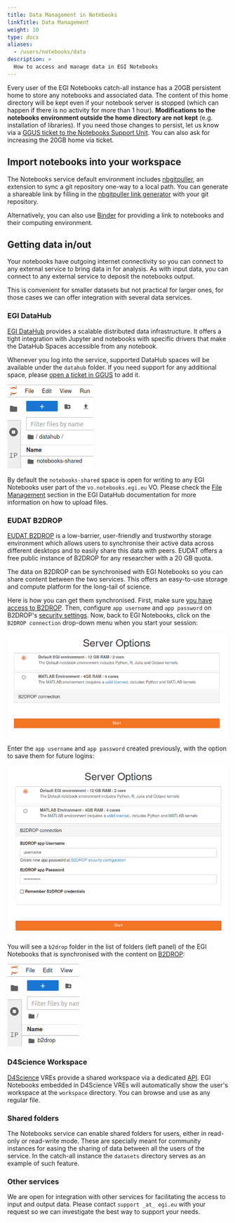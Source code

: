 ```yaml
---
title: Data Management in Notebooks
linkTitle: Data Management
weight: 10
type: docs
aliases:
  - /users/notebooks/data
description: >
  How to access and manage data in EGI Notebooks
---
```


Every user of the EGI Notebooks catch-all instance has a 20GB persistent home to
store any notebooks and associated data. The content of this home directory will
be kept even if your notebook server is stopped (which can happen if there is no
activity for more than 1 hour). **Modifications to the notebooks environment
outside the home directory are not kept** (e.g. installation of libraries). If
you need those changes to persist, let us know via a
[GGUS ticket to the Notebooks Support Unit](https://ggus.eu). You can also ask
for increasing the 20GB home via ticket.

## Import notebooks into your workspace

The Notebooks service default environment includes
[nbgitpuller](https://github.com/jupyterhub/nbgitpuller), an extension to sync a
git repository one-way to a local path. You can generate a shareable link by
filling in the
[nbgitpuller link generator](https://jupyterhub.github.io/nbgitpuller/link?hub=https://notebooks.egi.eu/)
with your git repository.

Alternatively, you can also use [Binder](../../binder) for providing a link to
notebooks and their computing environment.

## Getting data in/out

Your notebooks have outgoing internet connectivity so you can connect to any
external service to bring data in for analysis. As with input data, you can
connect to any external service to deposit the notebooks output.

This is convenient for smaller datasets but not practical for larger ones, for
those cases we can offer integration with several data services. 

### EGI DataHub

[EGI DataHub](../../../data/management/datahub) provides a scalable distributed
data infrastructure. It offers a tight integration with Jupyter and notebooks
with specific drivers that make the DataHub Spaces accessible from any notebook.

Whenever you log into the service, supported DataHub spaces will be available
under the `datahub` folder. If you need support for any additional space, please
[open a ticket in GGUS](https://ggus.eu) to add it.

![Datahub folder](datahub-folder.png)

By default the `notebooks-shared` space is open for writing to any EGI Notebooks
user part of the `vo.notebooks.egi.eu` VO. Please check the [File Management](../../../data/management/datahub/file-management/)
section in the EGI DataHub documentation for more information on how to upload
files.

### EUDAT B2DROP

[EUDAT B2DROP](https://eudat.eu/services/b2drop) is a low-barrier,
user-friendly and trustworthy storage environment which allows users
to synchronise their active data across different desktops and to easily
share this data with peers. EUDAT offers a free public instance of B2DROP
for any researcher with a 20 GB quota.

The data on B2DROP can be synchronised with EGI Notebooks so you can
share content between the two services. This offers an easy-to-use
storage and compute platform for the long-tail of science.

Here is how you can get them synchronised. First, make sure
[you have access to B2DROP](https://b2drop.eudat.eu/). Then, configure
`app username` and `app password` on B2DROP's
[security settings](https://b2drop.eudat.eu/settings/user/security).
Now, back to EGI Notebooks, click on the `B2DROP connection` drop-down
menu when you start your session:

![EGI Notebook Session](notebooks-b2drop-1.png)

Enter the `app username` and `app password` created previously, with
the option to save them for future logins:

![B2DROP credentials](notebooks-b2drop-2.png)

You will see a `b2drop` folder in the list of folders (left panel) of the
EGI Notebooks that is synchronised with the content on
[B2DROP](https://b2drop.eudat.eu/):

![B2DROP folder](notebooks-b2drop-3.png)

### D4Science Workspace

[D4Science](https://www.d4science.org/) VREs provide a shared workspace via a
dedicated [API](https://gcube.wiki.gcube-system.org/gcube/StorageHub_REST_API).
EGI Notebooks embedded in D4Science VREs will automatically show the user's
workspace at the `workspace` directory. You can browse and use as any regular
file.

### Shared folders

The Notebooks service can enable shared folders for users, either in read-only
or read-write mode. These are specially meant for community instances for easing
the sharing of data between all the users of the service. In the catch-all
instance the `datasets` directory serves as an example of such feature.

### Other services

We are open for integration with other services for facilitating the access to
input and output data. Please contact `support _at_ egi.eu` with your request so
we can investigate the best way to support your needs.

